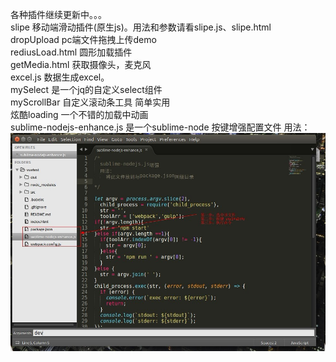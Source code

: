 各种插件继续更新中。。。<br/>
slipe 移动端滑动插件(原生js)。用法和参数请看slipe.js、slipe.html<br/>
dropUpload pc端文件拖拽上传demo<br/>
rediusLoad.html 圆形加载插件<br/>
getMedia.html 获取摄像头，麦克风<br/>
excel.js 数据生成excel。<br/>
mySelect 是一个jq的自定义select组件 <br/>
myScrollBar 自定义滚动条工具 简单实用 <br/>
炫酷loading 一个不错的加载中动画<br>
sublime-nodejs-enhance.js 是一个sublime-node 按键增强配置文件
用法：
	<img src="./sublime.jpg" alt="">